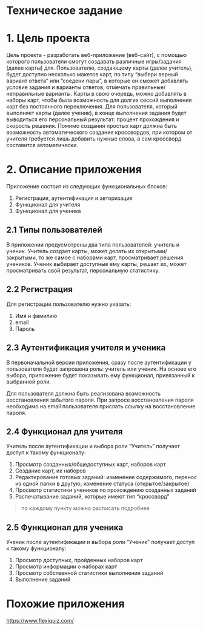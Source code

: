 ﻿# Техническое задание

# 1. Цель проекта

Цель проекта - разработать веб-приложение (веб-сайт), с помощью которого пользователи смогут создавать различные игры/задания (далее карты) для. Пользователю, создающему карты (далее учитель), будет доступно несколько макетов карт, по типу “выбери верный вариант ответа” или “соедени пары”, в которые он сможет добавлять условие задания и варианты ответов, отмечать правильные/неправильные варианты. Карты в свою очередь, можно добавлять в наборы карт, чтобы была возможность для долгих сессий выполнения карт без постоянного переключения. Для пользователя, который выполняет карты (далее ученик), в конце выполнения задания будет выводиться его персональный результат: процент прохождения и скорость решения. Помимо создания простых карт должна быть возможность автоматического создания кроссвордов, при котором от учителя требуется лишь добавить нужные слова, а сам кроссворд составится автоматически. 

# 2. Описание приложения

Приложение состоит из следующих функциональных блоков:

1. Регистрация, аутентификация и авторизация
2. Функционал для учителя
3. Функционал для ученика

## 2.1 Типы пользователей

В приложении предусмотрены два типа пользователей: учитель и ученик. Учитель создает карты, может делать их открытыми/закрытыми, то же самое с наборами карт, просматривает решения учеников. Ученик выбирает доступные ему карты, решает их, может просматривать свой результат, персональную статистику.  

## 2.2 Регистрация


Для регистрации пользователю нужно указать:

1. Имя и фамилию 
2. email
3. Пароль

## 2.3 Аутентификация учителя и ученика

В первоначальной версии приложения, сразу после аутентификации у пользователя будет запрошена роль: учитель или ученик. На основе его выбора, приложение будет показывать ему функционал, привязанный к выбранной роли.

Для пользователя должна быть реализована возможность восстановления забытого пароля. При запросе восстановления пароля необходимо на email пользователя прислать ссылку на восстановление пароля.  

## 2.4 Функционал для учителя

Учитель после аутентификации и выбора роли “Учитель” получает доступ к такому функционалу:

1. Просмотр созданных/общедоступных карт, наборов карт
2. Создание карт, их наборов
3. Редактирование готовых заданий: изменение содержимого, перенос из одной папки в другую, изменение статуса (открытое/закрытое)
4. Просмотр статистики учеников по прохождению созданных заданий
5. Распечатывание заданий, которые имеют тип “кроссворд”

> по каждому пункту можно расписать подробнее
> 

## 2.5 Функционал для ученика

Ученик после аутентификации и выбора роли “Ученик” получает доступ к такому функционалу:

1. Просмотр доступных, пройденных наборов карт
2. Просмотр информации о наборах карт
3. Просмотр собственной статистики выполнения заданий
4. Выполнение заданий

# Похожие приложения 

https://www.flexiquiz.com/
